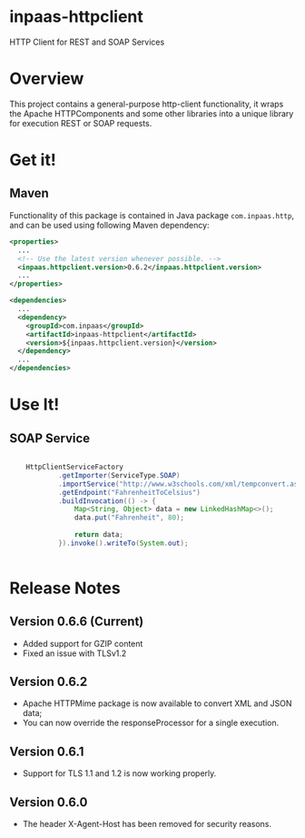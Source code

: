 # inpaas-httpclient
HTTP Client for REST and SOAP Services

# Overview

This project contains a general-purpose http-client functionality, it wraps the Apache HTTPComponents and some other libraries into a unique library for execution REST or SOAP requests.

# Get it!

## Maven

Functionality of this package is contained in Java package `com.inpaas.http`, and can be used using following Maven dependency:

```xml
<properties>
  ...
  <!-- Use the latest version whenever possible. -->
  <inpaas.httpclient.version>0.6.2</inpaas.httpclient.version>
  ...
</properties>

<dependencies>
  ...
  <dependency>
    <groupId>com.inpaas</groupId>
    <artifactId>inpaas-httpclient</artifactId>
    <version>${inpaas.httpclient.version}</version>
  </dependency>
  ...
</dependencies>
```

# Use It!

## SOAP Service
```java

	HttpClientServiceFactory
			.getImporter(ServiceType.SOAP)
			.importService("http://www.w3schools.com/xml/tempconvert.asmx")
			.getEndpoint("FahrenheitToCelsius")
			.buildInvocation(() -> {
				Map<String, Object> data = new LinkedHashMap<>();
				data.put("Fahrenheit", 80);
				
				return data;					
			}).invoke().writeTo(System.out);
		

```

# Release Notes

## Version 0.6.6 (Current)

* Added support for GZIP content
* Fixed an issue with TLSv1.2

## Version 0.6.2 

* Apache HTTPMime package is now available to convert XML and JSON data;
* You can now override the responseProcessor for a single execution.

## Version 0.6.1
 
* Support for TLS 1.1 and 1.2 is now working properly.

## Version 0.6.0

* The header X-Agent-Host has been removed for security reasons.


